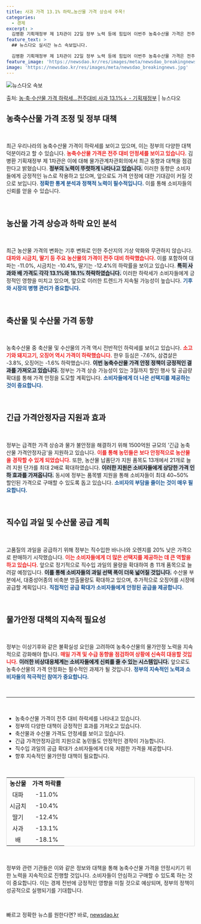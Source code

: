 ```yaml
---
title: 사과 가격 13.1% 하락…농산물 가격 상승세 주목!
categories:
  - 경제
excerpt: >
  김병환 기획재정부 제 1차관이 22일 정부 노력 등에 힘입어 이번주 농축수산물 가격은 전주 대비 점차 하락하…
feature_text: >
  ## 뉴스다오 실시간 뉴스 속보입니다.

  김병환 기획재정부 제 1차관이 22일 정부 노력 등에 힘입어 이번주 농축수산물 가격은 전주 대비 점차 하락하…
feature_image: 'https://newsdao.kr/res/images/meta/newsdao_breakingnews.jpg'
image: 'https://newsdao.kr/res/images/meta/newsdao_breakingnews.jpg'
---
```


![뉴스다오 속보](https://newsdao.kr/res/images/meta/newsdao_breakingnews.jpg)

<p>출처: <a href="https://newsdao.kr/3402" rel="dofollow">농·축·수산물 가격 하락세…전주대비 사과 13.1%↓ - 기획재정부</a> | 뉴스다오</p>

<h2 data-ke-size="size26">농축수산물 가격 조정 및 정부 대책</h2>

<p data-ke-size="size16">&nbsp;</p> 

최근 우리나라의 농축수산물 가격이 하락세를 보이고 있으며, 이는 정부의 다양한 대책 덕분이라고 할 수 있습니다. <b><span style="color: #ee2323;">농축수산물 가격은 전주 대비 안정세를 보이고 있습니다.</span></b> 김병환 기획재정부 제 1차관은 이에 대해 물가관계차관회의에서 최근 동향과 대책을 점검한다고 밝혔습니다. <b><span style="background-color: #21538527;">정부의 노력이 뚜렷하게 나타나고 있습니다.</span></b> 이러한 동향은 소비자들에게 긍정적인 뉴스로 작용하고 있으며, 앞으로도 가격 안정에 대한 기대감이 커질 것으로 보입니다. <b><span style="color: #1a5490;">정확한 통계 분석과 정책적 노력이 필수적입니다.</span></b> 이를 통해 소비자들의 신뢰를 얻을 수 있습니다.

<p data-ke-size="size16">&nbsp;</p> 

<h2 data-ke-size="size26">농산물 가격 상승과 하락 요인 분석</h2>

<p data-ke-size="size16">&nbsp;</p> 

최근 농산물 가격의 변화는 기후 변화로 인한 주산지의 기상 악화와 무관하지 않습니다. <b><span style="color: #ee2323;">대파와 시금치, 딸기 등 주요 농산물의 가격이 전주 대비 하락했습니다.</span></b> 이를 포함하여 대파는 -11.0%, 시금치는 -10.4%, 딸기는 -12.4%의 하락률을 보이고 있습니다. <b><span style="background-color: #21538527;">특히 사과와 배 가격도 각각 13.1%와 18.1% 하락하였습니다.</span></b> 이러한 하락세가 소비자들에게 긍정적인 영향을 미치고 있으며, 앞으로 이러한 트렌드가 지속될 가능성이 높습니다. <b><span style="color: #1a5490;">기후와 시장의 병행 관리가 중요합니다.</span></b>

<p data-ke-size="size16">&nbsp;</p> 

<h2 data-ke-size="size26">축산물 및 수산물 가격 동향</h2>

<p data-ke-size="size16">&nbsp;</p> 

농축수산물 중 축산물 및 수산물의 가격 역시 전반적인 하락세를 보이고 있습니다. <b><span style="color: #ee2323;">소고기와 돼지고기, 오징어 역시 가격이 하락했습니다.</span></b> 한우 등심은 -7.6%, 삼겹살은 -3.8%, 오징어는 -1.6% 하락했습니다. <b><span style="background-color: #21538527;">이번 농축수산물 가격 안정 정책이 긍정적인 결과를 가져오고 있습니다.</span></b> 정부는 가격 상승 가능성이 있는 3월까지 할인 행사 및 공급량 확대를 통해 가격 안정을 도모할 계획입니다. <b><span style="color: #1a5490;">소비자들에게 더 나은 선택지를 제공하는 것이 중요합니다.</span></b>

<p data-ke-size="size16">&nbsp;</p> 

<h2 data-ke-size="size26">긴급 가격안정자금 지원과 효과</h2>

<p data-ke-size="size16">&nbsp;</p> 

정부는 급격한 가격 상승과 물가 불안정을 해결하기 위해 1500억원 규모의 '긴급 농축산물 가격안정자금'을 지원하고 있습니다. <b><span style="color: #ee2323;">이를 통해 농민들은 보다 안정적으로 농산물을 경작할 수 있게 되었습니다.</span></b> 또한, 농산물 납품단가 지원 품목도 13개에서 21개로 늘려 지원 단가를 최대 2배로 확대하였습니다. <b><span style="background-color: #21538527;">이러한 지원은 소비자들에게 상당한 가격 인하 효과를 가져옵니다.</span></b> 동시에 정부는 품목별 지원을 통해 소비자들이 최대 40~50% 할인된 가격으로 구매할 수 있도록 돕고 있습니다. <b><span style="color: #1a5490;">소비자의 부담을 줄이는 것이 매우 필요합니다.</span></b>

<p data-ke-size="size16">&nbsp;</p> 

<h2 data-ke-size="size26">직수입 과일 및 수산물 공급 계획</h2>

<p data-ke-size="size16">&nbsp;</p> 

고품질의 과일을 공급하기 위해 정부는 직수입한 바나나와 오렌지를 20% 낮은 가격으로 판매하기 시작했습니다. <b><span style="color: #ee2323;">이는 소비자들에게 더 많은 선택지를 제공하는 데 큰 역할을 하고 있습니다.</span></b> 앞으로 정기적으로 직수입 과일의 물량을 확대하여 총 11개 품목으로 늘려갈 예정입니다. <b><span style="background-color: #21538527;">이를 통해 소비자들의 과일 선택 폭이 더욱 넓어질 것입니다.</span></b> 수산물 부분에서, 대중성어종의 비축분 방출물량도 확대하고 있으며, 추가적으로 오징어를 시장에 공급할 계획입니다. <b><span style="color: #1a5490;">직접적인 공급 확대가 소비자들에게 안정된 공급을 제공합니다.</span></b>

<p data-ke-size="size16">&nbsp;</p> 

<h2 data-ke-size="size26">물가안정 대책의 지속적 필요성</h2>

<p data-ke-size="size16">&nbsp;</p> 

정부는 이상기후와 같은 불확실성 요인을 고려하여 농축수산물의 물가안정 노력을 지속적으로 강화해야 합니다. <b><span style="color: #ee2323;">매일 가격 및 수급 동향을 점검하여 상황에 신속히 대응할 것입니다.</span></b> <b><span style="background-color: #21538527;">이러한 비상대응체계는 소비자들에게 신뢰를 줄 수 있는 시스템입니다.</span></b> 앞으로도 농축수산물의 가격 안정화는 필수적인 과제가 될 것입니다. <b><span style="color: #1a5490;">정부의 지속적인 노력과 소비자들의 적극적인 참여가 중요합니다.</span></b>

<p data-ke-size="size16">&nbsp;</p> 

<hr />
<p data-ke-size="size16">&nbsp;</p> 

<ul>
  <li>농축수산물 가격이 전주 대비 하락세를 나타내고 있습니다.</li>
  <li>정부의 다양한 대책이 긍정적인 효과를 가져오고 있습니다.</li>
  <li>축산물과 수산물 가격도 안정세를 보이고 있습니다.</li>
  <li>긴급 가격안정자금의 지원으로 농민들도 안정적인 경작이 가능합니다.</li>
  <li>직수입 과일의 공급 확대가 소비자들에게 더욱 저렴한 가격을 제공합니다.</li>
  <li>향후 지속적인 물가안정 대책이 필요합니다.</li>
</ul>
<p data-ke-size="size16">&nbsp;</p>

<table style="width: 100%; border: 1px solid #ddd;">
  <tr>
    <td style="text-align: center; height: 17px;"><b>농산물</b></td>
    <td style="text-align: center; height: 17px;"><b>가격 하락률</b></td>
  </tr>
  <tr>
    <td style="text-align: center; height: 17px;">대파</td>
    <td style="text-align: center; height: 17px;">-11.0%</td>
  </tr>
  <tr>
    <td style="text-align: center; height: 17px;">시금치</td>
    <td style="text-align: center; height: 17px;">-10.4%</td>
  </tr>
  <tr>
    <td style="text-align: center; height: 17px;">딸기</td>
    <td style="text-align: center; height: 17px;">-12.4%</td>
  </tr>
  <tr>
    <td style="text-align: center; height: 17px;">사과</td>
    <td style="text-align: center; height: 17px;">-13.1%</td>
  </tr>
  <tr>
    <td style="text-align: center; height: 17px;">배</td>
    <td style="text-align: center; height: 17px;">-18.1%</td>
  </tr>
</table>

<p data-ke-size="size16">&nbsp;</p> 

정부와 관련 기관들은 이와 같은 정보와 대책을 통해 농축수산물 가격을 안정시키기 위한 노력을 지속적으로 진행할 것입니다. 소비자들이 안심하고 구매할 수 있도록 하는 것이 중요합니다. 이는 경제 전반에 긍정적인 영향을 미칠 것으로 예상되며, 정부의 정책이 성공적으로 실행되기를 기대합니다.

<p data-ke-size="size16">&nbsp;</p>  

빠르고 정확한 뉴스를 원한다면? 바로, <a href="https://newsdao.kr" rel="dofollow">newsdao.kr</a>


